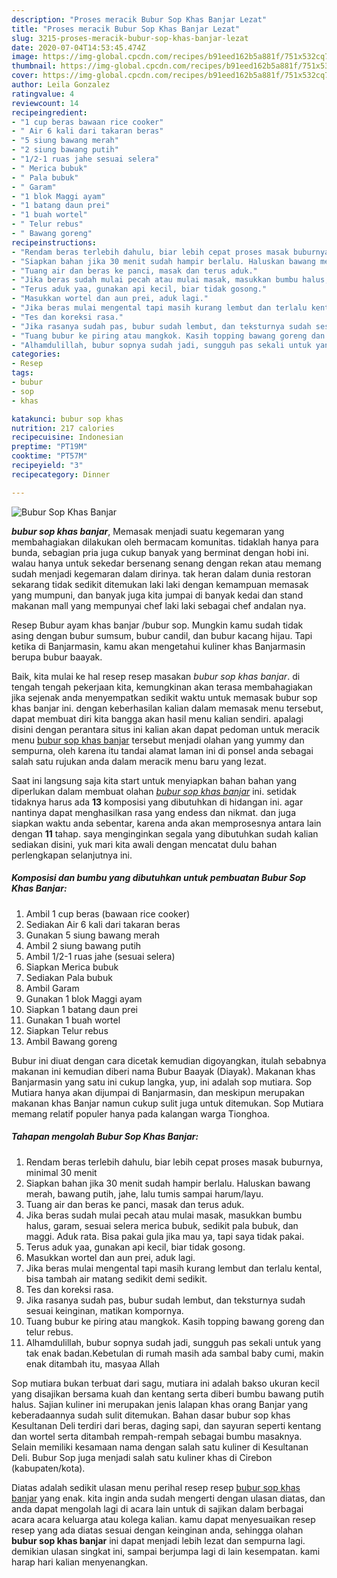 ```yaml
---
description: "Proses meracik Bubur Sop Khas Banjar Lezat"
title: "Proses meracik Bubur Sop Khas Banjar Lezat"
slug: 3215-proses-meracik-bubur-sop-khas-banjar-lezat
date: 2020-07-04T14:53:45.474Z
image: https://img-global.cpcdn.com/recipes/b91eed162b5a881f/751x532cq70/bubur-sop-khas-banjar-foto-resep-utama.jpg
thumbnail: https://img-global.cpcdn.com/recipes/b91eed162b5a881f/751x532cq70/bubur-sop-khas-banjar-foto-resep-utama.jpg
cover: https://img-global.cpcdn.com/recipes/b91eed162b5a881f/751x532cq70/bubur-sop-khas-banjar-foto-resep-utama.jpg
author: Leila Gonzalez
ratingvalue: 4
reviewcount: 14
recipeingredient:
- "1 cup beras bawaan rice cooker"
- " Air 6 kali dari takaran beras"
- "5 siung bawang merah"
- "2 siung bawang putih"
- "1/2-1 ruas jahe sesuai selera"
- " Merica bubuk"
- " Pala bubuk"
- " Garam"
- "1 blok Maggi ayam"
- "1 batang daun prei"
- "1 buah wortel"
- " Telur rebus"
- " Bawang goreng"
recipeinstructions:
- "Rendam beras terlebih dahulu, biar lebih cepat proses masak buburnya, minimal 30 menit"
- "Siapkan bahan jika 30 menit sudah hampir berlalu. Haluskan bawang merah, bawang putih, jahe, lalu tumis sampai harum/layu."
- "Tuang air dan beras ke panci, masak dan terus aduk."
- "Jika beras sudah mulai pecah atau mulai masak, masukkan bumbu halus, garam, sesuai selera merica bubuk, sedikit pala bubuk, dan maggi. Aduk rata. Bisa pakai gula jika mau ya, tapi saya tidak pakai."
- "Terus aduk yaa, gunakan api kecil, biar tidak gosong."
- "Masukkan wortel dan aun prei, aduk lagi."
- "Jika beras mulai mengental tapi masih kurang lembut dan terlalu kental, bisa tambah air matang sedikit demi sedikit."
- "Tes dan koreksi rasa."
- "Jika rasanya sudah pas, bubur sudah lembut, dan teksturnya sudah sesuai keinginan, matikan kompornya."
- "Tuang bubur ke piring atau mangkok. Kasih topping bawang goreng dan telur rebus."
- "Alhamdulillah, bubur sopnya sudah jadi, sungguh pas sekali untuk yang tak enak badan.Kebetulan di rumah masih ada sambal baby cumi, makin enak ditambah itu, masyaa Allah"
categories:
- Resep
tags:
- bubur
- sop
- khas

katakunci: bubur sop khas 
nutrition: 217 calories
recipecuisine: Indonesian
preptime: "PT19M"
cooktime: "PT57M"
recipeyield: "3"
recipecategory: Dinner

---
```



![Bubur Sop Khas Banjar](https://img-global.cpcdn.com/recipes/b91eed162b5a881f/751x532cq70/bubur-sop-khas-banjar-foto-resep-utama.jpg)

<b><i>bubur sop khas banjar</i></b>, Memasak menjadi suatu kegemaran yang membahagiakan dilakukan oleh bermacam komunitas. tidaklah hanya para bunda, sebagian pria juga cukup banyak yang berminat dengan hobi ini. walau hanya untuk sekedar bersenang senang dengan rekan atau memang sudah menjadi kegemaran dalam dirinya. tak heran dalam dunia restoran sekarang tidak sedikit ditemukan laki laki dengan kemampuan memasak yang mumpuni, dan banyak juga kita jumpai di banyak kedai dan stand makanan mall yang mempunyai chef laki laki sebagai chef andalan nya.

Resep Bubur ayam khas banjar /bubur sop. Mungkin kamu sudah tidak asing dengan bubur sumsum, bubur candil, dan bubur kacang hijau. Tapi ketika di Banjarmasin, kamu akan mengetahui kuliner khas Banjarmasin berupa bubur baayak.

Baik, kita mulai ke hal resep resep masakan <i>bubur sop khas banjar</i>. di tengah tengah pekerjaan kita, kemungkinan akan terasa membahagiakan jika sejenak anda menyempatkan sedikit waktu untuk memasak bubur sop khas banjar ini. dengan keberhasilan kalian dalam memasak menu tersebut, dapat membuat diri kita bangga akan hasil menu kalian sendiri. apalagi disini dengan perantara situs ini kalian akan dapat pedoman untuk meracik menu <u>bubur sop khas banjar</u> tersebut menjadi olahan yang yummy dan sempurna, oleh karena itu tandai alamat laman ini di ponsel anda sebagai salah satu rujukan anda dalam meracik menu baru yang lezat.


Saat ini langsung saja kita start untuk menyiapkan bahan bahan yang diperlukan dalam membuat olahan <u><i>bubur sop khas banjar</i></u> ini. setidak tidaknya harus ada <b>13</b> komposisi yang dibutuhkan di hidangan ini. agar nantinya dapat menghasilkan rasa yang endess dan nikmat. dan juga siapkan waktu anda sebentar, karena anda akan memprosesnya antara lain dengan <b>11</b> tahap. saya menginginkan segala yang dibutuhkan sudah kalian sediakan disini, yuk mari kita awali dengan mencatat dulu bahan perlengkapan selanjutnya ini.

<!--inarticleads1-->

##### Komposisi dan bumbu yang dibutuhkan untuk pembuatan Bubur Sop Khas Banjar:

1. Ambil 1 cup beras (bawaan rice cooker)
1. Sediakan  Air 6 kali dari takaran beras
1. Gunakan 5 siung bawang merah
1. Ambil 2 siung bawang putih
1. Ambil 1/2-1 ruas jahe (sesuai selera)
1. Siapkan  Merica bubuk
1. Sediakan  Pala bubuk
1. Ambil  Garam
1. Gunakan 1 blok Maggi ayam
1. Siapkan 1 batang daun prei
1. Gunakan 1 buah wortel
1. Siapkan  Telur rebus
1. Ambil  Bawang goreng


Bubur ini diuat dengan cara dicetak kemudian digoyangkan, itulah sebabnya makanan ini kemudian diberi nama Bubur Baayak (Diayak). Makanan khas Banjarmasin yang satu ini cukup langka, yup, ini adalah sop mutiara. Sop Mutiara hanya akan dijumpai di Banjarmasin, dan meskipun merupakan makanan khas Banjar namun cukup sulit juga untuk ditemukan. Sop Mutiara memang relatif populer hanya pada kalangan warga Tionghoa. 

<!--inarticleads2-->

##### Tahapan mengolah Bubur Sop Khas Banjar:

1. Rendam beras terlebih dahulu, biar lebih cepat proses masak buburnya, minimal 30 menit
1. Siapkan bahan jika 30 menit sudah hampir berlalu. Haluskan bawang merah, bawang putih, jahe, lalu tumis sampai harum/layu.
1. Tuang air dan beras ke panci, masak dan terus aduk.
1. Jika beras sudah mulai pecah atau mulai masak, masukkan bumbu halus, garam, sesuai selera merica bubuk, sedikit pala bubuk, dan maggi. Aduk rata. Bisa pakai gula jika mau ya, tapi saya tidak pakai.
1. Terus aduk yaa, gunakan api kecil, biar tidak gosong.
1. Masukkan wortel dan aun prei, aduk lagi.
1. Jika beras mulai mengental tapi masih kurang lembut dan terlalu kental, bisa tambah air matang sedikit demi sedikit.
1. Tes dan koreksi rasa.
1. Jika rasanya sudah pas, bubur sudah lembut, dan teksturnya sudah sesuai keinginan, matikan kompornya.
1. Tuang bubur ke piring atau mangkok. Kasih topping bawang goreng dan telur rebus.
1. Alhamdulillah, bubur sopnya sudah jadi, sungguh pas sekali untuk yang tak enak badan.Kebetulan di rumah masih ada sambal baby cumi, makin enak ditambah itu, masyaa Allah


Sop mutiara bukan terbuat dari sagu, mutiara ini adalah bakso ukuran kecil yang disajikan bersama kuah dan kentang serta diberi bumbu bawang putih halus. Sajian kuliner ini merupakan jenis lalapan khas orang Banjar yang keberadaannya sudah sulit ditemukan. Bahan dasar bubur sop khas Kesultanan Deli terdiri dari beras, daging sapi, dan sayuran seperti kentang dan wortel serta ditambah rempah-rempah sebagai bumbu masaknya. Selain memiliki kesamaan nama dengan salah satu kuliner di Kesultanan Deli. Bubur Sop juga menjadi salah satu kuliner khas di Cirebon (kabupaten/kota). 

Diatas adalah sedikit ulasan menu perihal resep resep <u>bubur sop khas banjar</u> yang enak. kita ingin anda sudah mengerti dengan ulasan diatas, dan anda dapat mengolah lagi di acara lain untuk di sajikan dalam berbagai acara acara keluarga atau kolega kalian. kamu dapat menyesuaikan resep resep yang ada diatas sesuai dengan keinginan anda, sehingga olahan <b>bubur sop khas banjar</b> ini dapat menjadi lebih lezat dan sempurna lagi. demikian ulasan singkat ini, sampai berjumpa lagi di lain kesempatan. kami harap hari kalian menyenangkan.
